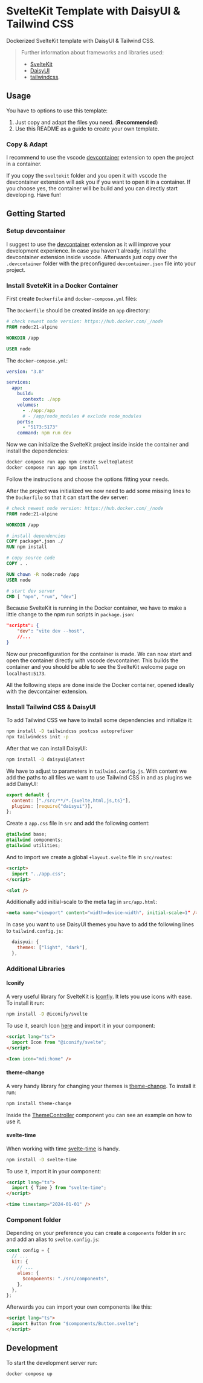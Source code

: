 # SvelteKit Template with DaisyUI & Tailwind CSS

Dockerized SvelteKit template with DaisyUI & Tailwind CSS.

> Further information about frameworks and libraries used:
>
> - [SvelteKit](https://kit.svelte.dev/)
> - [DaisyUI](https://daisyui.com/)
> - [tailwindcss](https://tailwindcss.com/).

## Usage

You have to options to use this template:

1. Just copy and adapt the files you need. (**Recommended**)
2. Use this README as a guide to create your own template.

### Copy & Adapt

I recommend to use the vscode [devcontainer](https://marketplace.visualstudio.com/items?itemName=ms-vscode-remote.remote-containers) extension to open the project in a container.

If you copy the `sveltekit` folder and you open it with vscode the devcontainer extension will ask you if you want to open it in a container. If you choose yes, the container will be build and you can directly start developing. Have fun!

## Getting Started

### Setup devcontainer

I suggest to use the [devcontainer](https://marketplace.visualstudio.com/items?itemName=ms-vscode-remote.remote-containers) extension as it will improve your development experience.
In case you haven't already, install the devcontainer extension inside vscode.
Afterwards just copy over the `.devcontainer` folder with the preconfigured `devcontainer.json` file into your project.

### Install SveteKit in a Docker Container

First create `Dockerfile` and `docker-compose.yml` files:

The `Dockerfile` should be created inside an `app` directory:

```Dockerfile
# check newest node version: https://hub.docker.com/_/node
FROM node:21-alpine

WORKDIR /app

USER node
```

The `docker-compose.yml`:

```yaml
version: "3.8"

services:
  app:
    build:
      context: ./app
    volumes:
      - ./app:/app
      # - /app/node_modules # exclude node_modules
    ports:
      - "5173:5173"
    command: npm run dev
```

Now we can initialize the SvelteKit project inside inside the container and install the dependencies:

```bash
docker compose run app npm create svelte@latest
docker compose run app npm install
```

Follow the instructions and choose the options fitting your needs.

After the project was initialized we now need to add some missing lines to the `Dockerfile` so that it can start the dev server:

```Dockerfile
# check newest node version: https://hub.docker.com/_/node
FROM node:21-alpine

WORKDIR /app

# install dependencies
COPY package*.json ./
RUN npm install

# copy source code
COPY . .

RUN chown -R node:node /app
USER node

# start dev server
CMD [ "npm", "run", "dev"]
```

Because SvelteKit is running in the Docker container, we have to make a little change to the npm run scripts in `package.json`:

```json
"scripts": {
    "dev": "vite dev --host",
    //...
}
```

Now our preconfiguration for the container is made. We can now start and open the container directly with vscode devcontainer. This builds the container and you should be able to see the SvelteKit welcome page on `localhost:5173`.

All the following steps are done inside the Docker container, opened ideally with the devcontainer extension.

### Install Tailwind CSS & DaisyUI

To add Tailwind CSS we have to install some dependencies and initialize it:

```bash
npm install -D tailwindcss postcss autoprefixer
npx tailwindcss init -p
```

After that we can install DaisyUI:

```bash
npm install -D daisyui@latest
```

We have to adjust to parameters in `tailwind.config.js`. With content we add the paths to all files we want to use Tailwind CSS in and as plugins we add DaisyUI:

```js
export default {
  content: ["./src/**/*.{svelte,html,js,ts}"],
  plugins: [require("daisyui")],
};
```

Create a `app.css` file in `src` and add the following content:

```css
@tailwind base;
@tailwind components;
@tailwind utilities;
```

And to import we create a global `+layout.svelte` file in `src/routes`:

```html
<script>
  import "../app.css";
</script>

<slot />
```

Additionally add initial-scale to the meta tag in `src/app.html`:

```html
<meta name="viewport" content="width=device-width", initial-scale=1" />
```

In case you want to use DaisyUI themes you have to add the following lines to `tailwind.config.js`:

```js
  daisyui: {
    themes: ["light", "dark"],
  },
```

### Additional Libraries

#### Iconify

A very useful library for SvelteKit is [Iconfiy](https://iconify.design/docs/icon-components/svelte/). It lets you use icons with ease. To install it run:

```bash
npm install -D @iconify/svelte
```

To use it, search Icon [here](https://icon-sets.iconify.design/) and import it in your component:

```html
<script lang="ts">
  import Icon from "@iconify/svelte";
</script>

<Icon icon="mdi:home" />
```

#### theme-change

A very handy library for changing your themes is [theme-change](https://github.com/saadeghi/theme-change). To install it run:

```bash
npm install theme-change
```

Inside the [ThemeController](./app/src/components/ThemeController.svelte) component you can see an example on how to use it.

#### svelte-time

When working with time [svelte-time](https://www.npmjs.com/package/svelte-time) is handy.

```bash
npm install -D svelte-time
```

To use it, import it in your component:

```html
<script lang="ts">
  import { Time } from "svelte-time";
</script>

<time timestamp="2024-01-01" />
```

### Component folder

Depending on your preference you can create a `components` folder in `src` and add an alias to `svelte.config.js`:

```js
const config = {
  // ...
  kit: {
    // ...
    alias: {
      $components: "./src/components",
    },
  },
};
```

Afterwards you can import your own components like this:

```html
<script lang="ts">
  import Button from "$components/Button.svelte";
</script>
```

## Development

To start the development server run:

```bash
docker compose up
```
